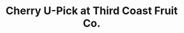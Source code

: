---
title: "Cherry U-Pick at Third Coast Fruit Co."
url: /traverse-city/cherry-u-pick-at-third-coast-fruit-co/
shop: Hofladen
---